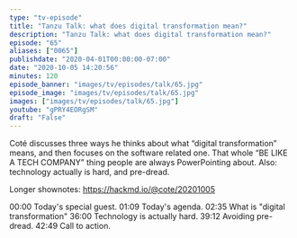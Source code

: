 ```yaml
---
type: "tv-episode"
title: "Tanzu Talk: what does digital transformation mean?"
description: "Tanzu Talk: what does digital transformation mean?"
episode: "65"
aliases: ["0065"]
publishdate: "2020-04-01T00:00:00-07:00"
date: "2020-10-05 14:20:56"
minutes: 120
episode_banner: "images/tv/episodes/talk/65.jpg"
episode_image: "images/tv/episodes/talk/65.jpg"
images: ["images/tv/episodes/talk/65.jpg"]
youtube: "gPRY4EORgSM"
draft: "False"
---
```


Coté discusses three ways he thinks about what “digital transformation” means, and then focuses on the software related one. That whole “BE LIKE A TECH COMPANY” thing people are always PowerPointing about. Also: technology actually is hard, and pre-dread.

Longer shownotes: https://hackmd.io/@cote/20201005

00:00 Today's special guest.
01:09 Today's agenda.
02:35 What is "digital transformation"
36:00 Technology is actually hard.
39:12 Avoiding pre-dread.
42:49 Call to action.